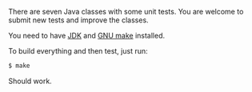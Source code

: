 There are seven Java classes with some unit tests.
You are welcome to submit new tests and improve the classes.

You need to have
[JDK](https://en.wikipedia.org/wiki/Java_Development_Kit) 
and [GNU make](https://www.gnu.org/software/make/) installed.

To build everything and then test, just run:

```bash
$ make
```

Should work.